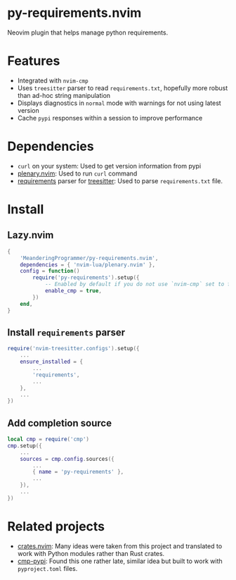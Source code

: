 # py-requirements.nvim

Neovim plugin that helps manage python requirements.

# Features

* Integrated with `nvim-cmp`
* Uses `treesitter` parser to read `requirements.txt`, hopefully more robust than
  ad-hoc string manipulation
* Displays diagnostics in `normal` mode with warnings for not using latest version
* Cache `pypi` responses within a session to improve performance

# Dependencies

* `curl` on your system: Used to get version information from pypi
* [plenary.nvim](https://github.com/nvim-lua/plenary.nvim): Used to run `curl` command
* [requirements](https://github.com/ObserverOfTime/tree-sitter-requirements) parser for
  [treesitter](https://github.com/nvim-treesitter/nvim-treesitter/tree/master): Used to
  parse `requirements.txt` file.

# Install

## Lazy.nvim

```lua
{
    'MeanderingProgrammer/py-requirements.nvim',
    dependencies = { 'nvim-lua/plenary.nvim' },
    config = function()
        require('py-requirements').setup({
            -- Enabled by default if you do not use `nvim-cmp` set to false
            enable_cmp = true,
        })
    end,
}
```

## Install `requirements` parser

```lua
require('nvim-treesitter.configs').setup({
    ...
    ensure_installed = {
        ...
        'requirements',
        ...
    },
    ...
})
```

## Add completion source

```lua
local cmp = require('cmp')
cmp.setup({
    ...
    sources = cmp.config.sources({
        ...
        { name = 'py-requirements' },
        ...
    }),
    ...
})
```

# Related projects

* [crates.nvim](https://github.com/Saecki/crates.nvim): Many ideas were taken from this
  project and translated to work with Python modules rather than Rust crates.
* [cmp-pypi](https://github.com/vrslev/cmp-pypi): Found this one rather late, similar
  idea but built to work with `pyproject.toml` files.
